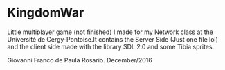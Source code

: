 # KingdomWar
Little multiplayer game (not finished) I made for my Network class at the Université de Cergy-Pontoise.It contains the Server Side (Just one file lol) and the client side made with the library SDL 2.0 and some Tibia sprites.

Giovanni Franco de Paula Rosario.
December/2016
